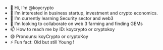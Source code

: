 - 👋 Hi, I’m @koycrypto
- 👀 I’m interested in business startup, investment and crypto economics.
- 🌱 I’m currently learning Security sector and web3
- 💞️ I’m looking to collaborate on web 3 farming and finding GEMs
- 📫 How to reach me by ID: koycrypto or cryptokoy
- 😄 Pronouns: koyCrypto or cryptoKoy
- ⚡ Fun fact: Old but still Young !

<!---
koycrypto/koycrypto is a ✨ special ✨ repository because its `README.md` (this file) appears on your GitHub profile.
You can click the Preview link to take a look at your changes.
--->
